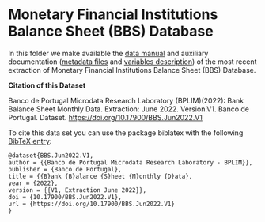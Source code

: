 # Monetary Financial Institutions Balance Sheet (BBS) Database

In this folder we make available the [data manual](https://github.com/BPLIM/Manuals/blob/master/Data/BBS/JUN22/manual_BBS_Jun2022.pdf) and auxiliary documentation ([metadata files](https://github.com/BPLIM/Manuals/blob/master/Data/BBS/JUN22/aux_files/describe_dataset) and [variables description](https://github.com/BPLIM/Manuals/blob/master/Data/BBS/JUN22/aux_files/variables_description)) of the most recent extraction of Monetary Financial Institutions Balance Sheet (BBS) Database.

**Citation of this Dataset**

Banco de Portugal Microdata Research Laboratory (BPLIM)(2022): Bank Balance Sheet Monthly Data. Extraction: June 2022. Version:V1. Banco de Portugal. Dataset. https://doi.org/10.17900/BBS.Jun2022.V1


To cite this data set you can use the package biblatex with the following [BibTeX entry](https://github.com/BPLIM/Manuals/blob/master/Data/BBS/JUN22/aux_files/bibtex/BBS.bib):

```
@dataset{BBS.Jun2022.V1,
author = {{Banco de Portugal Microdata Research Laboratory - BPLIM}},
publisher = {Banco de Portugal},
title = {{B}ank {B}alance {S}heet {M}onthly {D}ata},
year = {2022},
version = {{V1, Extraction June 2022}},
doi = {10.17900/BBS.Jun2022.V1},
url = {https://doi.org/10.17900/BBS.Jun2022.V1}
}
```
